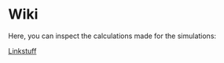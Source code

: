 # Wiki

Here, you can inspect the calculations made for the simulations:

[Linkstuff](/Neurosim/pictures/photo)